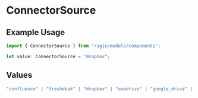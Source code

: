 # ConnectorSource

## Example Usage

```typescript
import { ConnectorSource } from "ragie/models/components";

let value: ConnectorSource = "dropbox";
```

## Values

```typescript
"confluence" | "freshdesk" | "dropbox" | "onedrive" | "google_drive" | "gmail" | "notion" | "salesforce" | "jira" | "slack" | "s3" | "gcs" | "hubspot"
```
